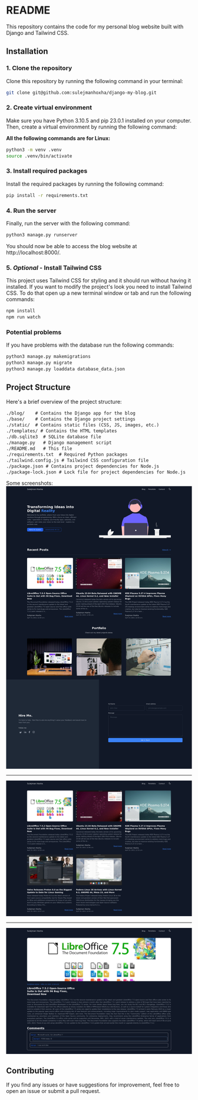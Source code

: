 # README
This repository contains the code for my personal blog website built with Django and Tailwind CSS.

## Installation
### 1. Clone the repository
Clone this repository by running the following command in your terminal:
```bash
git clone git@github.com:sulejmanhoxha/django-my-blog.git
```

### 2. Create virtual environment
Make sure you have Python 3.10.5 and pip 23.0.1 installed on your computer. Then, create a virtual environment by running the following command:

 **All the following commands are for Linux:**
```bash
python3 -m venv .venv
source .venv/bin/activate
```

### 3. Install required packages
Install the required packages by running the following command:

```bash
pip install -r requirements.txt
```

### 4. Run the server
Finally, run the server with the following command:

```bash
python3 manage.py runserver
```
You should now be able to access the blog website at http://localhost:8000/.
### 5. *Optional* - Install Tailwind CSS

This project uses Tailwind CSS for styling and it should run without having it installed. If you want to modify the project's look you need to install Tailwind CSS. To do that open up a new terminal window or tab and run the following commands:

```bash
npm install
npm run watch
```

### Potential problems
If you have problems with the database run the following commands:
```bash
python3 manage.py makemigrations
python3 manage.py migrate
python3 manage.py loaddata database_data.json
```

## Project Structure
Here's a brief overview of the project structure:

```
./blog/    # Contains the Django app for the blog
./base/    # Contains the Django project settings
./static/  # Contains static files (CSS, JS, images, etc.)
./templates/ # Contains the HTML templates
./db.sqlite3  # SQLite database file
./manage.py   # Django management script
./README.md   # This file
./requirements.txt  # Required Python packages
./tailwind.config.js # Tailwind CSS configuration file
./package.json # Contains project dependencies for Node.js
./package-lock.json # Lock file for project dependencies for Node.js
```

Some screenshots:
![alt text](https://github.com/sulejmanhoxha/django-my-blog/blob/master/screenshot1.png)

***

![alt text](https://github.com/sulejmanhoxha/django-my-blog/blob/master/screenshot2.png)

***

![alt text](https://github.com/sulejmanhoxha/django-my-blog/blob/master/screenshot3.png)

## Contributing
If you find any issues or have suggestions for improvement, feel free to open an issue or submit a pull request.
